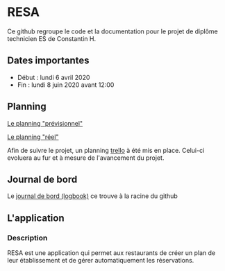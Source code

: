 # RESA
Ce github regroupe le code et la documentation pour le projet de diplôme technicien ES de Constantin H. 

## Dates importantes
- Début : lundi 6 avril 2020
- Fin : lundi 8 juin 2020 avant 12:00

## Planning
[Le planning "prévisionnel"](https://docs.google.com/spreadsheets/d/1dTO0zxQ2RLKxubmTuq7U1TBCRfghbKc_WyhnDCEOcs8/edit?usp=sharing)

[Le planning "réel"](https://docs.google.com/spreadsheets/d/1dTO0zxQ2RLKxubmTuq7U1TBCRfghbKc_WyhnDCEOcs8/edit?usp=sharing)

Afin de suivre le projet, un planning [trello](https://trello.com/b/o39uNyia/travail-de-dipl%C3%B4me-es) à été mis en place. Celui-ci evoluera au fur et à mesure de l'avancement du projet.

## Journal de bord
Le [journal de bord (logbook)](/logbook.md) ce trouve à la racine du github 

## L'application
### Description
RESA est une application qui permet aux restaurants de créer un plan de leur établissement et de gérer automatiquement les réservations.
